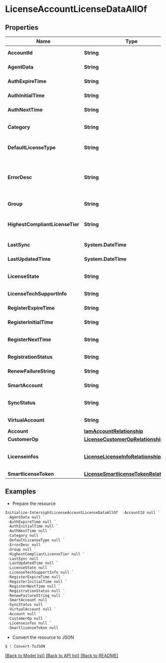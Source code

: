 # LicenseAccountLicenseDataAllOf
## Properties

Name | Type | Description | Notes
------------ | ------------- | ------------- | -------------
**AccountId** | **String** | Root user&#39;s ID of the account. | [optional] [readonly] 
**AgentData** | **String** | Agent trusted store data. | [optional] [readonly] 
**AuthExpireTime** | **String** | Authorization expiration time. | [optional] [readonly] 
**AuthInitialTime** | **String** | Intial authorization time. | [optional] [readonly] 
**AuthNextTime** | **String** | Next time for the authorization. | [optional] [readonly] 
**Category** | **String** | Account license data category name. | [optional] [readonly] 
**DefaultLicenseType** | **String** | Default license tier set by user. | [optional] [default to "Base"]
**ErrorDesc** | **String** | The detailed error message when there is any error related to license sync of this account. | [optional] [readonly] 
**Group** | **String** | Account license data group name. | [optional] [readonly] 
**HighestCompliantLicenseTier** | **String** | The highest license tier which is in compliant of this account. | [optional] [readonly] [default to "Base"]
**LastSync** | **System.DateTime** | Specifies last sync time with SA. | [optional] [readonly] 
**LastUpdatedTime** | **System.DateTime** | Record&#39;s last update datetime. | [optional] [readonly] 
**LicenseState** | **String** | Aggregrated mode for the agent. | [optional] [readonly] 
**LicenseTechSupportInfo** | **String** | Tech-support info of a smart-agent. | [optional] [readonly] 
**RegisterExpireTime** | **String** | Registration exipiration time. | [optional] [readonly] 
**RegisterInitialTime** | **String** | Initial time of registration. | [optional] [readonly] 
**RegisterNextTime** | **String** | Next time for the license registration. | [optional] [readonly] 
**RegistrationStatus** | **String** | Registration status of a smart-agent. | [optional] [readonly] 
**RenewFailureString** | **String** | License renewal failure message. | [optional] [readonly] 
**SmartAccount** | **String** | Name of the smart account. | [optional] [readonly] 
**SyncStatus** | **String** | Current sync status for the account. | [optional] [readonly] 
**VirtualAccount** | **String** | Name of the virtual account. | [optional] [readonly] 
**Account** | [**IamAccountRelationship**](IamAccountRelationship.md) |  | [optional] 
**CustomerOp** | [**LicenseCustomerOpRelationship**](LicenseCustomerOpRelationship.md) |  | [optional] 
**Licenseinfos** | [**LicenseLicenseInfoRelationship[]**](LicenseLicenseInfoRelationship.md) | An array of relationships to licenseLicenseInfo resources. | [optional] 
**SmartlicenseToken** | [**LicenseSmartlicenseTokenRelationship**](LicenseSmartlicenseTokenRelationship.md) |  | [optional] 

## Examples

- Prepare the resource
```powershell
Initialize-IntersightLicenseAccountLicenseDataAllOf  -AccountId null `
 -AgentData null `
 -AuthExpireTime null `
 -AuthInitialTime null `
 -AuthNextTime null `
 -Category null `
 -DefaultLicenseType null `
 -ErrorDesc null `
 -Group null `
 -HighestCompliantLicenseTier null `
 -LastSync null `
 -LastUpdatedTime null `
 -LicenseState null `
 -LicenseTechSupportInfo null `
 -RegisterExpireTime null `
 -RegisterInitialTime null `
 -RegisterNextTime null `
 -RegistrationStatus null `
 -RenewFailureString null `
 -SmartAccount null `
 -SyncStatus null `
 -VirtualAccount null `
 -Account null `
 -CustomerOp null `
 -Licenseinfos null `
 -SmartlicenseToken null
```

- Convert the resource to JSON
```powershell
$ | Convert-ToJSON
```

[[Back to Model list]](../README.md#documentation-for-models) [[Back to API list]](../README.md#documentation-for-api-endpoints) [[Back to README]](../README.md)

